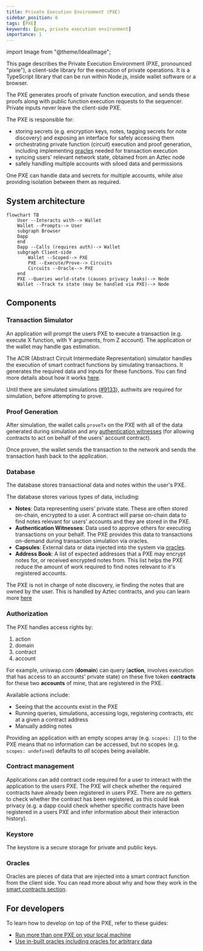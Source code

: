 ```yaml
---
title: Private Execution Environment (PXE)
sidebar_position: 6
tags: [PXE]
keywords: [pxe, private execution environment]
importance: 1
---
```


import Image from "@theme/IdealImage";

This page describes the Private Execution Environment (PXE, pronounced "pixie"), a client-side library for the execution of private operations. It is a TypeScript library that can be run within Node.js, inside wallet software or a browser.

The PXE generates proofs of private function execution, and sends these proofs along with public function execution requests to the sequencer. Private inputs never leave the client-side PXE.

The PXE is responsible for:

- storing secrets (e.g. encryption keys, notes, tagging secrets for note discovery) and exposing an interface for safely accessing them
- orchestrating private function (circuit) execution and proof generation, including implementing [oracles](../../smart_contracts/oracles/index.md) needed for transaction execution
- syncing users' relevant network state, obtained from an Aztec node
- safely handling multiple accounts with siloed data and permissions

One PXE can handle data and secrets for multiple accounts, while also providing isolation between them as required.

## System architecture

```mermaid
flowchart TB
    User --Interacts with--> Wallet
    Wallet --Prompts--> User
    subgraph Browser
    Dapp
    end
    Dapp --Calls (requires auth)--> Wallet
    subgraph Client-side
        Wallet --Scoped--> PXE
        PXE --Execute/Prove--> Circuits
        Circuits --Oracle--> PXE
    end
    PXE --Queries world-state (causes privacy leaks)--> Node
    Wallet --Track tx state (may be handled via PXE)--> Node
```

## Components

### Transaction Simulator

An application will prompt the users PXE to execute a transaction (e.g. execute X function, with Y arguments, from Z account). The application or the wallet may handle gas estimation.

The ACIR (Abstract Circuit Intermediate Representation) simulator handles the execution of smart contract functions by simulating transactions. It generates the required data and inputs for these functions. You can find more details about how it works [here](./acir_simulator.md).

Until there are simulated simulations ([#9133](https://github.com/AztecProtocol/aztec-packages/issues/9133)), authwits are required for simulation, before attempting to prove.

### Proof Generation

After simulation, the wallet calls `proveTx` on the PXE with all of the data generated during simulation and any [authentication witnesses](../advanced/authwit.md) (for allowing contracts to act on behalf of the users' account contract).

Once proven, the wallet sends the transaction to the network and sends the transaction hash back to the application.

### Database

The database stores transactional data and notes within the user's PXE.

The database stores various types of data, including:

- **Notes**: Data representing users' private state. These are often stored on-chain, encrypted to a user. A contract will parse on-chain data to find notes relevant for users' accounts and they are stored in the PXE.
- **Authentication Witnesses**: Data used to approve others for executing transactions on your behalf. The PXE provides this data to transactions on-demand during transaction simulation via oracles.
- **Capsules**: External data or data injected into the system via [oracles](#oracles).
- **Address Book**: A list of expected addresses that a PXE may encrypt notes for, or received encrypted notes from. This list helps the PXE reduce the amount of work required to find notes relevant to it's registered accounts.

The PXE is not in charge of note discovery, ie finding the notes that are owned by the user. This is handled by Aztec contracts, and you can learn more [here](../advanced/storage/note_discovery.md)

### Authorization

The PXE handles access rights by:

1. action
2. domain
3. contract
4. account

For example, uniswap.com (**domain**) can query (**action**, involves execution that has access to an accounts' private state) on these five token **contracts** for these two **accounts** of mine, that are registered in the PXE.

Available actions include:

- Seeing that the accounts exist in the PXE
- Running queries, simulations, accessing logs, registering contracts, etc at a given a contract address
- Manually adding notes

Providing an application with an empty scopes array (e.g. `scopes: []`) to the PXE means that no information can be accessed, but no scopes (e.g. `scopes: undefined`) defaults to _all_ scopes being available.

### Contract management

Applications can add contract code required for a user to interact with the application to the users PXE. The PXE will check whether the required contracts have already been registered in users PXE. There are no getters to check whether the contract has been registered, as this could leak privacy (e.g. a dapp could check whether specific contracts have been registered in a users PXE and infer information about their interaction history).

### Keystore

The keystore is a secure storage for private and public keys.

### Oracles

Oracles are pieces of data that are injected into a smart contract function from the client side. You can read more about why and how they work in the [smart contracts section](../../smart_contracts/oracles/index.md).

## For developers

To learn how to develop on top of the PXE, refer to these guides:

- [Run more than one PXE on your local machine](../../../developers/guides/local_env/run_more_than_one_pxe_sandbox.md)
- [Use in-built oracles including oracles for arbitrary data](../../../developers/guides/smart_contracts/writing_contracts/how_to_use_capsules.md)
